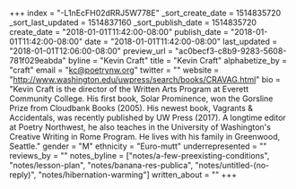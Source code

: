 +++
index = "-L1nEcFH02dRRJ5W778E"
_sort_create_date = 1514835720
_sort_last_updated = 1514837160
_sort_publish_date = 1514835720
create_date = "2018-01-01T11:42:00-08:00"
publish_date = "2018-01-01T11:42:00-08:00"
date = "2018-01-01T11:42:00-08:00"
last_updated = "2018-01-01T12:06:00-08:00"
preview_url = "ac0becf3-c8b9-9283-5608-781f029eabda"
byline = "Kevin Craft"
title = "Kevin Craft"
alphabetize_by = "craft"
email = "kc@poetrynw.org"
twitter = ""
website = "http://www.washington.edu/uwpress/search/books/CRAVAG.html"
bio = "Kevin Craft is the director of the Written Arts Program at Everett Community College. His first book, Solar Prominence, won the Gorsline Prize from Cloudbank Books (2005). His newest book, Vagrants & Accidentals, was recently published by UW Press (2017). A longtime editor at Poetry Northwest, he also teaches in the University of Washington's Creative Writing in Rome Program. He lives with his family in Greenwood, Seattle."
gender = "M"
ethnicity = "Euro-mutt"
underrepresented = ""
reviews_by = ""
notes_byline = ["notes/a-few-preexisting-conditions", "notes/lesson-plan", "notes/banana-res-publica", "notes/untitled-(no-reply)", "notes/hibernation-warming"]
written_about = ""
+++

